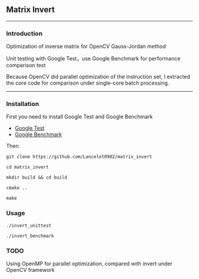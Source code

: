 ## Matrix Invert

---------------------------

### Introduction

Optimization of inverse matrix for OpenCV Gauss-Jordan method

Unit testing with Google Test，use Google Benchmark for performance comparison test

Because OpenCV did parallel optimization of the instruction set, I extracted the core code for comparison under single-core batch processing.

-----------------------------

### Installation

First you need to install Google Test and Google Benchmark

* [Google Test](https://github.com/google/googletest)
* [Google Benchmark](https://github.com/google/benchmark)

Then

```
git clone https://github.com/Lancelot0902/matrix_invert

cd matrix_invert

mkdir build && cd build

cmake ..

make
```

### Usage

```
./invert_unittest

./invert_benchmark
```

### TODO

Using OpenMP for parallel optimization, compared with invert under OpenCV framework
